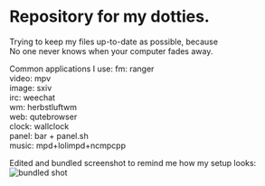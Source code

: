 # Repository for my dotties.

Trying to keep my files up-to-date as possible, because  
No one never knows when your computer fades away.

Common applications I use:
fm: ranger  
video: mpv  
image: sxiv  
irc: weechat  
wm: herbstluftwm  
web: qutebrowser  
clock: wallclock  
panel: bar + panel.sh  
music: mpd+lolimpd+ncmpcpp  

Edited and bundled screenshot to remind me how my setup looks:
![bundled shot](http://a.pomf.se/fgamdw.png)
